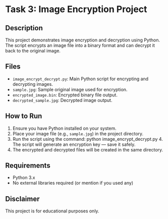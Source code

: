 # Task 3: Image Encryption Project

## Description
This project demonstrates image encryption and decryption using Python.  
The script encrypts an image file into a binary format and can decrypt it back to the original image.

## Files
- `image_encrypt_decrypt.py`: Main Python script for encrypting and decrypting images.
- `sample.jpg`: Sample original image used for encryption.
- `encrypted_image.bin`: Encrypted binary file output.
- `decrypted_sample.jpg`: Decrypted image output.

## How to Run
1. Ensure you have Python installed on your system.
2. Place your image file (e.g., `sample.jpg`) in the project directory.
3. Run the script using the command:
   python image_encrypt_decrypt.py
   4. The script will generate an encryption key — save it safely.
5. The encrypted and decrypted files will be created in the same directory.

## Requirements
- Python 3.x
- No external libraries required (or mention if you used any)

## Disclaimer
This project is for educational purposes only.
